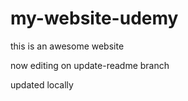 # my-website-udemy

this is an awesome website

now editing on update-readme branch

updated locally
